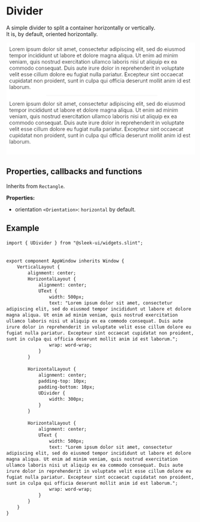 # Divider
A simple divider to split a container horizontally or vertically.  
It is, by default, oriented horizontally.

![divider presentation](images/divider.png)

## Properties, callbacks and functions
Inherits from `Rectangle`.  

**Properties:**
- orientation `<Orientation>`: `horizontal` by default.

## Example
```slint
import { UDivider } from "@sleek-ui/widgets.slint";


export component AppWindow inherits Window {
	VerticalLayout {
		alignment: center;
		HorizontalLayout {
            alignment: center;
            UText {
                width: 500px;
                text: "Lorem ipsum dolor sit amet, consectetur adipiscing elit, sed do eiusmod tempor incididunt ut labore et dolore magna aliqua. Ut enim ad minim veniam, quis nostrud exercitation ullamco laboris nisi ut aliquip ex ea commodo consequat. Duis aute irure dolor in reprehenderit in voluptate velit esse cillum dolore eu fugiat nulla pariatur. Excepteur sint occaecat cupidatat non proident, sunt in culpa qui officia deserunt mollit anim id est laborum.";
                wrap: word-wrap;
            }
        }

        HorizontalLayout {
            alignment: center;
            padding-top: 10px;
            padding-bottom: 10px;
            UDivider {
                width: 300px;
            }
        }

        HorizontalLayout {
            alignment: center;
            UText {
                width: 500px;
                text: "Lorem ipsum dolor sit amet, consectetur adipiscing elit, sed do eiusmod tempor incididunt ut labore et dolore magna aliqua. Ut enim ad minim veniam, quis nostrud exercitation ullamco laboris nisi ut aliquip ex ea commodo consequat. Duis aute irure dolor in reprehenderit in voluptate velit esse cillum dolore eu fugiat nulla pariatur. Excepteur sint occaecat cupidatat non proident, sunt in culpa qui officia deserunt mollit anim id est laborum.";
                wrap: word-wrap;
            }
        }
	}
}
```